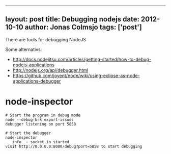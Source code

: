 
---
layout: post
title: Debugging nodejs
date: 2012-10-10
author: Jonas Colmsjo
tags: ['post']
---

There are tools for debugging NodeJS





Some alternativs:

 * http://docs.nodejitsu.com/articles/getting-started/how-to-debug-nodejs-applications
 * http://nodejs.org/api/debugger.html
 * https://github.com/joyent/node/wiki/using-eclipse-as-node-applications-debugger

# node-inspector



```
# Start the program in debug mode
node --debug-brk export-issues 
debugger listening on port 5858

# Start the debugger
node-inspector
   info  - socket.io started
visit http://0.0.0.0:8080/debug?port=5858 to start debugging

```
